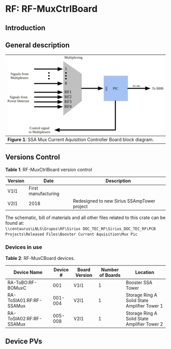 # RF: RF-MuxCtrlBoard

## Introduction

## General description

|![](/img/groups/rf/mux_control_board/RF-MuxCtrlBoard_block_diagram.svg)|
|-|
|**Figure 1**:  SSA Mux Current Aquisition Controller Board block diagram. |

## Versions Control

**Table 1**: RF-MuxCtrlBoard version control

|Version| Date| Description |
|-|-|-
|V1I1| 	First manufacturing |
|V2I1| 2018| Redesigned to new Sirius SSAmpTower project |

The schematic, bill of materials and all other files related to this crate can be found at: <br>
`\\centaurus\LNLS\Grupos\RF\Sirius DOC_TEC_RF\Sirius_DOC_TEC_RF\PCB Projects\Released Files\Booster Current Aquisition\Mux Pic`

### Devices in use

**Table 2**: RF-MuxCBoard devices.

|Device Name| Device #| Board Version| Number of Boards| Location |
|-|-|-|-|-|
|RA-ToBO:RF-BOMuxC| 001| V1I1| 1| Booster SSA Tower |
|RA-ToSIA01:RF:RF-SSAMux| 001-004| V2I1| 1| Storage Ring A Solid State Amplifier Tower 1 |
|RA-ToSIA02:RF:RF-SSAMux| 005-008| V2I1| 1| Storage Ring A Solid State Amplifier Tower 2 |

## Device PVs

